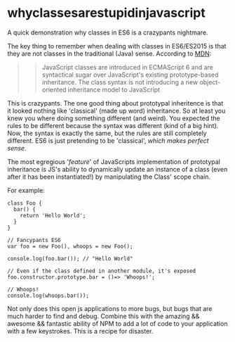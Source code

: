 # whyclassesarestupidinjavascript

A quick demonstration why classes in ES6 is a crazypants nightmare.

The key thing to remember when dealing with classes in ES6/ES2015 is that they are 
not classes in the traditional (Java) sense. According to [MDN](https://developer.mozilla.org/en-US/docs/Web/JavaScript/Reference/Classes):

>>JavaScript classes are introduced in ECMAScript 6 
and are syntactical sugar over JavaScript's existing 
prototype-based inheritance. The class syntax is not 
introducing a new object-oriented inheritance model 
to JavaScript



This is crazypants. The one good thing about prototypal inheritence is that it
looked nothing like 'classical' (made up word) inheritance. So at least
you knew you where doing something different (and weird). You expected the rules
to be different because the syntax was different (kind of a big hint). Now,
the syntax is exactly the same, but the rules are still completely different. ES6 is just pretending to be 'classical', *which makes perfect sense*.

The most egregious '*feature*' of JavaScripts implementation of prototypal inheritance is JS's ability to dynamically update an instance of a class (even after it has been instantiated!) by manipulating the Class' scope chain.

For example:

````
class Foo {
  bar() {
    return 'Hello World';
  }
}

// Fancypants ES6
var foo = new Foo(), whoops = new Foo();

console.log(foo.bar()); // "Hello World"

// Even if the class defined in another module, it's exposed
foo.constructor.prototype.bar = ()=> 'Whoops!';

// Whoops!
console.log(whoops.bar());
````

Not only does this open js applications to more bugs, but bugs that are much harder to find and debug. Combine this with the amazing && awesome && fantastic ability of NPM to add a lot of code to your application with a few keystrokes. This is a recipe for disaster.
